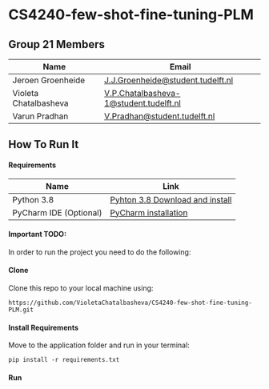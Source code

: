 # CS4240-few-shot-fine-tuning-PLM

## Group 21 Members
| Name | Email |
|---|---|
| Jeroen Groenheide | J.J.Groenheide@student.tudelft.nl |
| Violeta Chatalbasheva | V.P.Chatalbasheva-1@student.tudelft.nl |
| Varun Pradhan | V.Pradhan@student.tudelft.nl |

## How To Run It

#### Requirements

| Name | Link |
|---|---|
| Python 3.8 | [Pyhton 3.8 Download and install](https://www.python.org/downloads/) |
| PyCharm IDE (Optional) | [PyCharm installation](https://www.jetbrains.com/pycharm/download/) |

#### Important TODO:
In order to run the project you need to do the following:

#### Clone
Clone this repo to your local machine using:
```
https://github.com/VioletaChatalbasheva/CS4240-few-shot-fine-tuning-PLM.git
```

#### Install Requirements
Move to the application folder and run in your terminal:
```
pip install -r requirements.txt
```

#### Run
